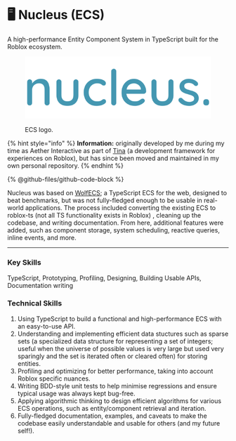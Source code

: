 # 🖥 Nucleus (ECS)

A high-performance Entity Component System in TypeScript built for the Roblox ecosystem.

<figure><img src="../.gitbook/assets/logo.png" alt="" width="450"><figcaption><p>ECS logo.</p></figcaption></figure>

{% hint style="info" %}
**Information:** originally developed by me during my time as Aether Interactive as part of [Tina](https://github.com/AetherInteractiveLtd/Tina) (a development framework for experiences on Roblox), but has since been moved and maintained in my own personal repository.
{% endhint %}

{% @github-files/github-code-block %}

Nucleus was based on [WolfECS](https://github.com/EnderShadow8/wolf-ecs); a TypeScript ECS for the web, designed to beat benchmarks, but was not fully-fledged enough to be usable in real-world applications. The process included converting the existing ECS to roblox-ts (not all TS functionality exists in Roblox) , cleaning up the codebase, and writing documentation. From here, additional features were added, such as component storage, system scheduling, reactive queries, inline events, and more.

***

### Key Skills

TypeScript, Prototyping, Profiling, Designing, Building Usable APIs, Documentation writing

### Technical Skills

1. Using TypeScript to build a functional and high-performance ECS with an easy-to-use API.
2. Understanding and implementing efficient data stuctures such as sparse sets (a specialized data structure for representing a set of integers; useful when the universe of possible values is very large but used very sparingly and the set is iterated often or cleared often) for storing entities.
3. Profiling and optimizing for better performance, taking into account Roblox specific nuances.
4. Writing BDD-style unit tests to help minimise regressions and ensure typical usage was always kept bug-free.
5. Applying algorithmic thinking to design efficient algorithms for various ECS operations, such as entity/component retrieval and iteration.
6. Fully-fledged documentation, examples, and caveats to make the codebase easily understandable and usable for others (and my future self!).

